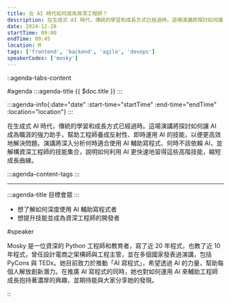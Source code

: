 ```yaml
---
title: 在 AI 時代如何成為資深工程師？
description: 在生成式 AI 時代，傳統的學習和成長方式已經過時。這場演講將探討如何讓 AI 成為職涯的強力助手，幫助工程師養成反射性、即時運用 AI 的技能，以便更高效地解決問題。演講將深入分析何時適合使用 AI 輔助寫程式、何時不該依賴 AI，並解構資深工程師的技能集合，說明如何利用 AI 更快速地習得這些高階技能，縮短成長曲線。
date: 2024-12-28
startTime: 09:00
endTime: 09:45
location: M
tags: ['frontend', 'backend', 'agile', 'devops']
speakerCodes: ['mosky']
---
```


::agenda-tabs-content
<!--議程資訊-->
#agenda
:::agenda-title
{{ $doc.title }}
:::

:::agenda-info{:date="date" :start-time="startTime" :end-time="endTime" :location="location"}
:::

<!--議程資訊(內容)-->
在生成式 AI 時代，傳統的學習和成長方式已經過時。這場演講將探討如何讓 AI 成為職涯的強力助手，幫助工程師養成反射性、即時運用 AI 的技能，以便更高效地解決問題。演講將深入分析何時適合使用 AI 輔助寫程式、何時不該依賴 AI，並解構資深工程師的技能集合，說明如何利用 AI 更快速地習得這些高階技能，縮短成長曲線。

:::agenda-content-tags
:::

---

:::agenda-title
目標會眾
:::

<!--目標會眾(內容)-->
- 想了解如何深度使用 AI 輔助寫程式者
- 想提升技能並成為資深工程師的開發者

<!--講者介紹-->
#speaker
<!--講者介紹(內容)-->
Mosky 是一位資深的 Python 工程師和教育者，寫了近 20 年程式，也教了近 10 年程式，曾任設計電商之架構師與工程主管，並在多個國家發表過演講，包括 PyCons 與 TEDx。她目前致力於推動「AI 寫程式」，希望透過 AI 的力量，幫助每個人解放創新潛力。在推廣 AI 寫程式的同時，她也對如何運用 AI 來輔助工程師成長抱持著濃厚的興趣，並期待能與大家分享她的發現。

::
